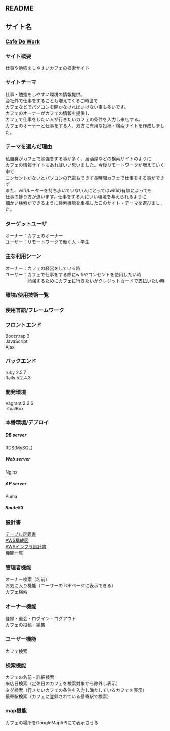 ## README  
  
## サイト名  
### [Cafe De Work](http://cafedework.work/)  
  
### サイト概要  
仕事や勉強をしやすいカフェの検索サイト  
  
### サイトテーマ  
仕事・勉強をしやすい環境の情報提供。  
会社外で仕事をすることも増えてくるご時世で  
カフェなどでパソコンを開かなければいけない事も多いです。  
カフェのオーナーがカフェの情報を提供し  
カフェで仕事をしたい人が行きたいカフェの条件を入力し来店する。  
カフェのオーナーと仕事をする人、双方に有用な投稿・検索サイトを作成しました。  
  
### テーマを選んだ理由  
私自身がカフェで勉強をする事が多く、居酒屋などの検索サイトのように  
カフェの情報サイトもあればいい思いました。今後リモートワークが増えていく中で  
コンセントがないとパソコンの充電もできず長時間カフェで仕事をする事ができず  
また、wifiルーターを持ち歩いていない人にとってはwifiの有無によっても  
仕事の捗り方が違います。仕事をする人にいい環境を与えられるように  
細かい検索ができるように検索機能を重視したこのサイト・テーマを選びました。  
  
### ターゲットユーザ
オーナー：カフェのオーナー  
ユーザー：リモートワークで働く人・学生  
  
### 主な利用シーン
オーナー：カフェの経営をしている時  
ユーザー：カフェで仕事をする際にwifiやコンセントを使用したい時  
　　　　　勉強するためにカフェに行きたいがクレジットカードで支払いたい時  
  
### 環境/使用技術一覧  
### 使用言語/フレームワーク  
  
### フロントエンド  
Bootstrap 3  
JavaScript  
Ajax  
  
### バックエンド  
ruby 2.5.7  
Rails 5.2.4.3  
  
### 開発環境  
Vagrant 2.2.6  
irtualBox  
  
### 本番環境/デプロイ  
##### DB server  
RDS(MySQL)  
##### Web server  
Nginx  
##### AP server  
Puma  
##### Route53  
  
  
### 設計書  
[テーブル定義書](https://docs.google.com/spreadsheets/d/1xTPNZnf_cXJCmb4gEI0XSY_cM1c4hJ1714wuorlew2w/edit#gid=177983633)  
[AWS構成図](https://drive.google.com/file/d/1T2pyUVNjYSdrtLlv6INyz0r-rHJdlTAH/view?usp=sharing)  
[AWSインフラ設計書](https://docs.google.com/spreadsheets/d/1aIaSw3ot92_09hd_bW6mBjVu4t90nYoiFGo6ifzoqAM/edit#gid=0)  
[機能一覧](https://docs.google.com/spreadsheets/d/13T9A7q0XNAp8GbukGSXjd1xb0HE5mgbsApr3USIzfsY/edit?usp=sharing)  
  
### 管理者機能  
オーナー検索（名前）  
お気に入り機能（ユーザーのTOPページに表示できる）  
カフェ検索  
  
### オーナー機能  
登録・退会・ログイン・ログアウト  
カフェの投稿・編集  
  
### ユーザー機能  
カフェ検索  
  
### 検索機能  
カフェの名前・詳細検索  
来店日検索（定休日のカフェを検索対象から除外し表示）  
タグ検索（行きたいカフェの条件を入力し満たしているカフェを表示）  
最寄駅検索（カフェに登録されている最寄駅で検索）  
  
### map機能  
カフェの場所をGoogleMapAPIにて表示させる  


